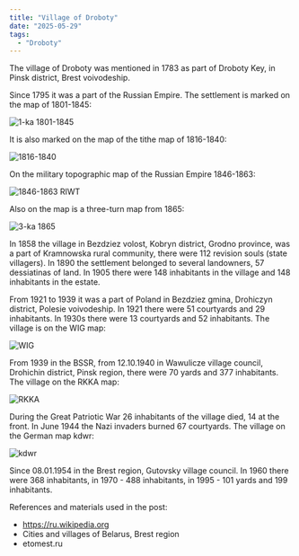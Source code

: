 ```yaml
---
title: "Village of Droboty"
date: "2025-05-29"
tags: 
  - "Droboty"
---
```


The village of Droboty was mentioned in 1783 as part of Droboty Key, in Pinsk district, Brest voivodeship.

Since 1795 it was a part of the Russian Empire. The settlement is marked on the map of 1801-1845:

![1-ka 1801-1845](https://github.com/user-attachments/assets/1de24ca0-cc09-46df-bf71-925a99be7e10)

It is also marked on the map of the tithe map of 1816-1840:

![1816-1840](https://github.com/user-attachments/assets/675bd2a0-b0a7-4b03-8049-b7dd931026cf)

On the military topographic map of the Russian Empire 1846-1863:

![1846-1863 RIWT](https://github.com/user-attachments/assets/cb8f77ef-ed34-48a4-b88a-2e2a8c61789b)

Also on the map is a three-turn map from 1865:

![3-ka 1865](https://github.com/user-attachments/assets/35e52fde-9e66-471a-ac5f-ff063d93a36a)

In 1858 the village in Bezdziez volost, Kobryn district, Grodno province, was a part of Kramnowska rural community, there were 112 revision souls (state villagers). In 1890 the settlement belonged to several landowners, 57 dessiatinas of land. In 1905 there were 148 inhabitants in the village and 148 inhabitants in the estate.

From 1921 to 1939 it was a part of Poland in Bezdziez gmina, Drohiczyn district, Polesie voivodeship. In 1921 there were 51 courtyards and 29 inhabitants. In 1930s there were 13 courtyards and 52 inhabitants. The village is on the WIG map:

![WIG](https://github.com/user-attachments/assets/596c609c-1dcc-414e-a45c-6285b088c6d6)

From 1939 in the BSSR, from 12.10.1940 in Wawulicze village council, Drohichin district, Pinsk region, there were 70 yards and 377 inhabitants. The village on the RKKA map:

![RKKA](https://github.com/user-attachments/assets/ab412c8c-8ce0-421a-9591-1a2c333754c3)

During the Great Patriotic War 26 inhabitants of the village died, 14 at the front. In June 1944 the Nazi invaders burned 67 courtyards. The village on the German map kdwr:

![kdwr](https://github.com/user-attachments/assets/57bcf750-33f0-4b26-9ac4-21f555540e3f)

Since 08.01.1954 in the Brest region, Gutovsky village council. In 1960 there were 368 inhabitants, in 1970 - 488 inhabitants, in 1995 - 101 yards and 199 inhabitants. 

References and materials used in the post:
- https://ru.wikipedia.org
- Cities and villages of Belarus, Brest region
- etomest.ru
